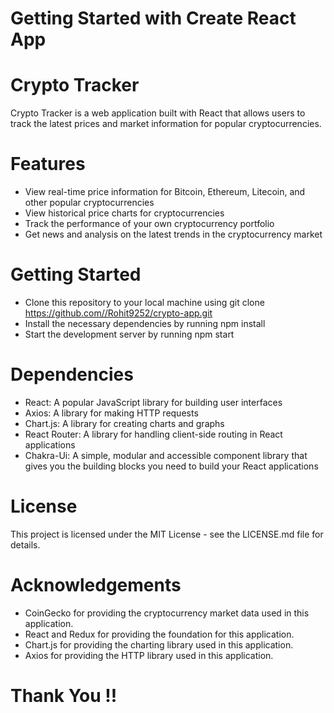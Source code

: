 # Getting Started with Create React App

# Crypto Tracker
 Crypto Tracker is a web application built with React that allows users to track the latest prices and market information for popular cryptocurrencies.

# Features
  * View real-time price information for Bitcoin, Ethereum, Litecoin, and other popular cryptocurrencies
  * View historical price charts for cryptocurrencies
  * Track the performance of your own cryptocurrency portfolio
  * Get news and analysis on the latest trends in the cryptocurrency market
# Getting Started
  *  Clone this repository to your local machine using git clone https://github.com//Rohit9252/crypto-app.git
  * Install the necessary dependencies by running npm install
  * Start the development server by running npm start
# Dependencies
  * React: A popular JavaScript library for building user interfaces
  * Axios: A library for making HTTP requests
  * Chart.js: A library for creating charts and graphs
  * React Router: A library for handling client-side routing in React applications
  * Chakra-Ui:  A simple, modular and accessible component library that gives you the building blocks you need to build your React applications


 # License
This project is licensed under the MIT License - see the LICENSE.md file for details.

# Acknowledgements
 * CoinGecko for providing the cryptocurrency market data used in this application.
 * React and Redux for providing the foundation for this application.
 * Chart.js for providing the charting library used in this application.
 * Axios for providing the HTTP library used in this application.


# Thank You !!
